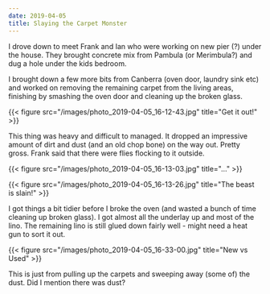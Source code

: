 ```yaml
---
date: 2019-04-05
title: Slaying the Carpet Monster
---
```


I drove down to meet Frank and Ian who were working on new pier (?) under the house. They brought concrete mix from Pambula (or Merimbula?) and dug a hole under the kids bedroom.

I brought down a few more bits from Canberra (oven door, laundry sink etc) and worked on removing the remaining carpet from the living areas, finishing by smashing the oven door and cleaning up the broken glass.

{{< figure src="/images/photo_2019-04-05_16-12-43.jpg" title="Get it out!" >}}

This thing was heavy and difficult to managed. It dropped an impressive amount of dirt and dust (and an old chop bone) on the way out. Pretty gross. Frank said that there were flies flocking to it outside.

{{< figure src="/images/photo_2019-04-05_16-13-03.jpg" title="..." >}}

{{< figure src="/images/photo_2019-04-05_16-13-26.jpg" title="The beast is slain!" >}}

I got things a bit tidier before I broke the oven (and wasted a bunch of time cleaning up broken glass). I got almost all the underlay up and most of the lino. The remaining lino is still glued down fairly well - might need a heat gun to sort it out.

{{< figure src="/images/photo_2019-04-05_16-33-00.jpg" title="New vs Used" >}}

This is just from pulling up the carpets and sweeping away (some of) the dust. Did I mention there was dust?
